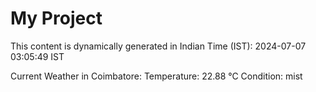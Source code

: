 # My Project

This content is dynamically generated in Indian Time (IST): 2024-07-07 03:05:49 IST


Current Weather in Coimbatore:
Temperature: 22.88 °C
Condition: mist
